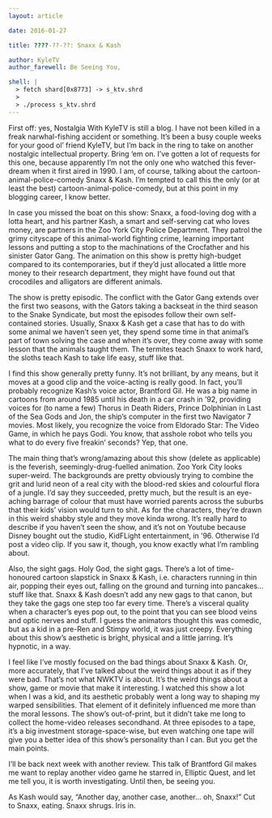```yaml
---
layout: article

date: 2016-01-27

title: ????-??-??: Snaxx & Kash

author: KyleTV
author_farewell: Be Seeing You,

shell: |
  > fetch shard[0x8773] -> s_ktv.shrd
  >
  > ./process s_ktv.shrd
---
```


First off: yes, Nostalgia With KyleTV is still a blog. I have not been killed in a freak narwhal-fishing accident or something. It’s been a busy couple weeks for your good ol’ friend KyleTV, but I’m back in the ring to take on another nostalgic intellectual property. Bring ‘em on. I’ve gotten a lot of requests for this one, because apparently I’m not the only one who watched this fever-dream when it first aired in 1990. I am, of course, talking about the cartoon-animal-police-comedy Snaxx & Kash. I’m tempted to call this the only (or at least the best) cartoon-animal-police-comedy, but at this point in my blogging career, I know better.

In case you missed the boat on this show: Snaxx, a food-loving dog with a lotta heart, and his partner Kash, a smart and self-serving cat who loves money, are partners in the Zoo York City Police Department. They patrol the grimy cityscape of this animal-world fighting crime, learning important lessons and putting a stop to the machinations of the Crocfather and his sinister Gator Gang. The animation on this show is pretty high-budget compared to its contemporaries, but if they’d just allocated a little more money to their research department, they might have found out that crocodiles and alligators are different animals.

The show is pretty episodic. The conflict with the Gator Gang extends over the first two seasons, with the Gators taking a backseat in the third season to the Snake Syndicate, but most the episodes follow their own self-contained stories. Usually, Snaxx & Kash get a case that has to do with some animal we haven’t seen yet, they spend some time in that animal’s part of town solving the case and when it’s over, they come away with some lesson that the animals taught them. The termites teach Snaxx to work hard, the sloths teach Kash to take life easy, stuff like that.

I find this show generally pretty funny. It’s not brilliant, by any means, but it moves at a good clip and the voice-acting is really good. In fact, you’ll probably recognize Kash’s voice actor, Brantford Gil. He was a big name in cartoons from around 1985 until his death in a car crash in ’92, providing voices for (to name a few) Thorus in Death Riders, Prince Dolphinian in Last of the Sea Gods and Jon, the ship’s computer in the first two Navigator 7 movies. Most likely, you recognize the voice from Eldorado Star: The Video Game, in which he pays Godi. You know, that asshole robot who tells you what to do every five freakin’ seconds? Yep, that one.

The main thing that’s wrong/amazing about this show (delete as applicable) is the feverish, seemingly-drug-fuelled animation. Zoo York City looks super-weird. The backgrounds are pretty obviously trying to combine the grit and lurid neon of a real city with the blood-red skies and colourful flora of a jungle. I’d say they succeeded, pretty much, but the result is an eye-aching barrage of colour that must have worried parents across the suburbs that their kids’ vision would turn to shit. As for the characters, they’re drawn in this weird shabby style and they move kinda wrong. It’s really hard to describe if you haven’t seen the show, and it’s not on Youtube because Disney bought out the studio, KidFLight entertainment, in ’96. Otherwise I’d post a video clip. If you saw it, though, you know exactly what I’m rambling about.

Also, the sight gags. Holy God, the sight gags. There’s a lot of time-honoured cartoon slapstick in Snaxx & Kash, i.e. characters running in thin air, popping their eyes out, falling on the ground and turning into pancakes… stuff like that. Snaxx & Kash doesn’t add any new gags to that canon, but they take the gags one step too far every time. There’s a visceral quality when a character’s eyes pop out, to the point that you can see blood veins and optic nerves and stuff. I guess the animators thought this was comedic, but as a kid in a pre-Ren and Stimpy world, it was just creepy. Everything about this show’s aesthetic is bright, physical and a little jarring. It’s hypnotic, in a way.

I feel like I’ve mostly focused on the bad things about Snaxx & Kash. Or, more accurately, that I’ve talked about the weird things about it as if they were bad. That’s not what NWKTV is about. It’s the weird things about a show, game or movie that make it interesting. I watched this show a lot when I was a kid, and its aesthetic probably went a long way to shaping my warped sensibilities. That element of it definitely influenced me more than the moral lessons. The show’s out-of-print, but it didn’t take me long to collect the home-video releases secondhand. At three episodes to a tape, it’s a big investment storage-space-wise, but even watching one tape will give you a better idea of this show’s personality than I can. But you get the main points.

I’ll be back next week with another review. This talk of Brantford Gil makes me want to replay another video game he starred in, Elliptic Quest, and let me tell you, it is worth investigating. Until then, be seeing you.

As Kash would say, “Another day, another case, another… oh, Snaxx!” Cut to Snaxx, eating. Snaxx shrugs. Iris in.
